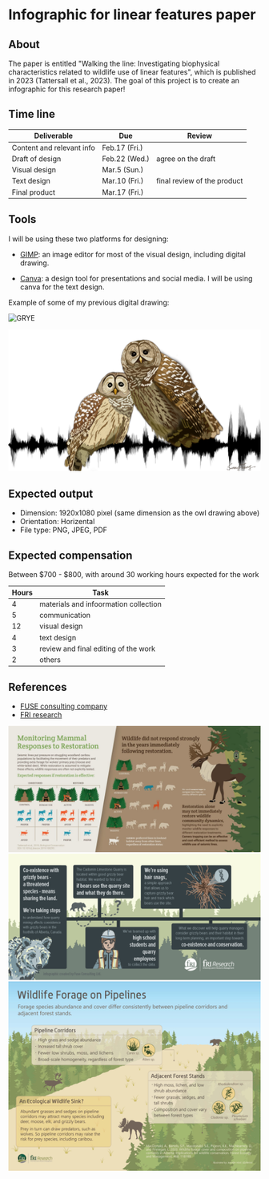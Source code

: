# Infographic for linear features paper


## About

The paper is entitled "Walking the line: Investigating biophysical characteristics related to wildlife use of linear features", which is published in 2023 (Tattersall et al., 2023). The goal of this project is to create an infographic for this research paper!

## Time line

| Deliverable | Due | Review |
| ----------- | ------------- | ------ |
| Content and relevant info | Feb.17 (Fri.) |  |
| Draft of design | Feb.22 (Wed.) | agree on the draft |
| Visual design | Mar.5 (Sun.) |  |
| Text design | Mar.10 (Fri.) | final review of the product |
| Final product | Mar.17 (Fri.) |  |


## Tools

I will be using these two platforms for designing: 

- [GIMP](https://www.gimp.org/): an image editor for most of the visual design, including digital drawing.

- [Canva](https://www.canva.com/): a design tool for presentations and social media. I will be using canva for the text design. 

Example of some of my previous digital drawing: 

![GRYE](GRYE.PNG "Greater Yellowlegs by Sunny Tseng")

![BAOW](BAOW_white.PNG "Barred Owls by Sunny Tseng")


## Expected output

- Dimension: 1920x1080 pixel (same dimension as the owl drawing above)
- Orientation: Horizental
- File type: PNG, JPEG, PDF

## Expected compensation

Between \$700 - \$800, with around 30 working hours expected for the work 

| Hours | Task |
| --- | --- |
| 4 | materials and infoormation collection |
| 5 | communication |
| 12 | visual design |
| 4 | text design |
| 3 | review and final editing of the work |
| 2 | others |



## References

- [FUSE consulting company](https://www.fuseconsulting.ca/infographics)
- [FRI research](https://friresearch.ca/search/?frisearchable_posts%5BhierarchicalMenu%5D%5Btaxonomies_hierarchical.publication_type.lvl0%5D%5B0%5D=Summaries%20and%20Communications&frisearchable_posts%5BhierarchicalMenu%5D%5Btaxonomies_hierarchical.publication_type.lvl0%5D%5B1%5D=Infographics)


![example2](80012658_10221585216765418_504209322096459776_n.JPG)
![example1](GBP_2018_05_QuarryLifeIntro_Infographic.PNG)
![example3](CP_2020_06_pipeline_veg_infographic.jpg)
